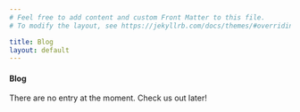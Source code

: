 ```yaml
---
# Feel free to add content and custom Front Matter to this file.
# To modify the layout, see https://jekyllrb.com/docs/themes/#overriding-theme-defaults

title: Blog
layout: default
---
```


<h4 class="display-4 text-center mb-5">Blog</h4>

<p class="text-center">There are no entry at the moment. Check us out later!</p>